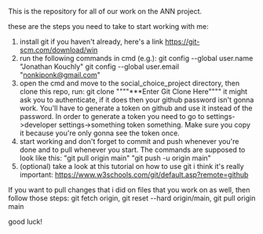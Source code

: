This is the repository for all of our work on the ANN project.

these are the steps you need to take to start working with me:
1. install git if you haven't already, here's a link
https://git-scm.com/download/win
2. run the following commands in cmd (e.g.):
git config --global user.name "Jonathan Kouchly"
git config --global user.email "nonkiponk@gmail.com"
3. open the cmd and move to the social_choice_project directory, then clone this repo, run:
git clone """"***Enter Git Clone Here""""
it might ask you to authenticate, if it does then your github password isn't gonna work. You'll have to generate a token on github and use it instead of the password. In order to generate a token you need to go to settings->developer settings->something token something. Make sure you copy it because you're only gonna see the token once.
4. start working and don't forget to commit and push whenever you're done
and to pull whenever you start. The commands are supposed to look like this:
"git pull origin main"
"git push -u origin main"
5. (optional) take a look at this tutorial on how to use git i think it's really important: https://www.w3schools.com/git/default.asp?remote=github


If you want to pull changes that i did on files that you work on as well, then follow those steps:
git fetch origin,
git reset --hard origin/main,
git pull origin main

good luck!



